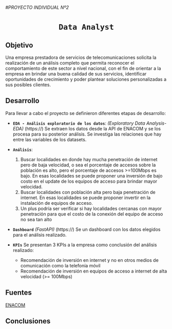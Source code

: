 <em> #PROYECTO INDIVIDUAL Nº2</em>

# <h1 align=center>**`Data Analyst`**</h1>

## Objetivo
Una empresa prestadora de servicios de telecomunicaciones solicita la realización de un análisis completo que permita reconocer el comportamiento de este sector a nivel nacional, con el fin de orientar a la empresa en brindar una buena calidad de sus servicios, identificar oportunidades de crecimiento y poder plantear soluciones personalizadas a sus posibles clientes.

## Desarrollo
Para llevar a cabo el proyecto se definieron diferentes etapas de desarrollo:
- **`EDA - Análisis exploratorio de los datos`**: _(Exploratory Data Analysis-EDA)_ (https://)
  Se extraen los datos desde la API de ENACOM y se los procesa para su posterior análisis. Se investiga las relaciones que hay entre las variables de los datasets. 

- **`Análisis`**:
  1. Buscar localidades en donde hay mucha penetración de internet pero de baja velocidad, o sea el porcentaje de accesos sobre la población es alto, pero el porcentaje de accesos >=100Mbps es bajo. En esas localidades se puede proponer una inversión de bajo costo en el update de los equipos de acceso para brindar mayor velocidad.
  2. Buscar localidades con población alta pero baja penetración de internet. En esas localidades se puede proponer invertir en la instalación de equipos de acceso.
  3. Un plus podría ser verificar si hay localidades cercanas con mayor penetración para que el costo de la conexión del equipo de acceso no sea tan alto

- **`Dashboard`** _(FastAPI)_ (https://)
  Se un dashboard con los datos elegidos para el análisis realizado.
    
- **`KPIs`**
  Se presentan 3 KPIs a la empresa como conclusión del análisis realizado:
  - Recomendación de inversión en internet y no en otros medios de comunicación como la telefonía móvil
  - Recomendación de inversión en equipos de acceso a internet de alta velocidad (>= 100Mbps)


## Fuentes
[ENACOM](https://datosabiertos.enacom.gob.ar/dashboards/20000/acceso-a-internet/)

## Conclusiones

